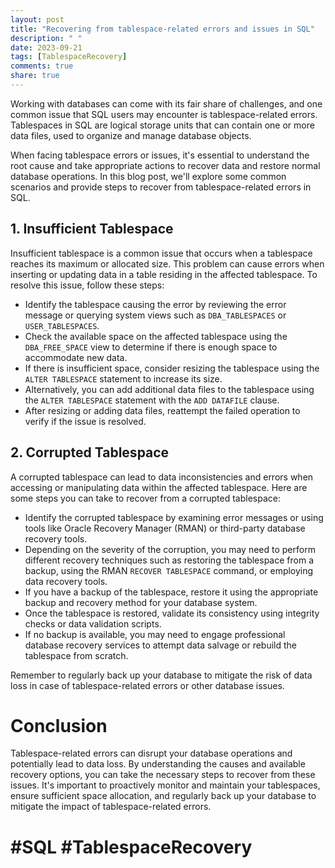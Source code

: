 ```yaml
---
layout: post
title: "Recovering from tablespace-related errors and issues in SQL"
description: " "
date: 2023-09-21
tags: [TablespaceRecovery]
comments: true
share: true
---
```


Working with databases can come with its fair share of challenges, and one common issue that SQL users may encounter is tablespace-related errors. Tablespaces in SQL are logical storage units that can contain one or more data files, used to organize and manage database objects.

When facing tablespace errors or issues, it's essential to understand the root cause and take appropriate actions to recover data and restore normal database operations. In this blog post, we'll explore some common scenarios and provide steps to recover from tablespace-related errors in SQL.

## 1. Insufficient Tablespace

Insufficient tablespace is a common issue that occurs when a tablespace reaches its maximum or allocated size. This problem can cause errors when inserting or updating data in a table residing in the affected tablespace. To resolve this issue, follow these steps:

* Identify the tablespace causing the error by reviewing the error message or querying system views such as `DBA_TABLESPACES` or `USER_TABLESPACES`.
* Check the available space on the affected tablespace using the `DBA_FREE_SPACE` view to determine if there is enough space to accommodate new data.
* If there is insufficient space, consider resizing the tablespace using the `ALTER TABLESPACE` statement to increase its size.
* Alternatively, you can add additional data files to the tablespace using the `ALTER TABLESPACE` statement with the `ADD DATAFILE` clause.
* After resizing or adding data files, reattempt the failed operation to verify if the issue is resolved.

## 2. Corrupted Tablespace

A corrupted tablespace can lead to data inconsistencies and errors when accessing or manipulating data within the affected tablespace. Here are some steps you can take to recover from a corrupted tablespace:

* Identify the corrupted tablespace by examining error messages or using tools like Oracle Recovery Manager (RMAN) or third-party database recovery tools.
* Depending on the severity of the corruption, you may need to perform different recovery techniques such as restoring the tablespace from a backup, using the RMAN `RECOVER TABLESPACE` command, or employing data recovery tools.
* If you have a backup of the tablespace, restore it using the appropriate backup and recovery method for your database system.
* Once the tablespace is restored, validate its consistency using integrity checks or data validation scripts.
* If no backup is available, you may need to engage professional database recovery services to attempt data salvage or rebuild the tablespace from scratch.

Remember to regularly back up your database to mitigate the risk of data loss in case of tablespace-related errors or other database issues.

# Conclusion

Tablespace-related errors can disrupt your database operations and potentially lead to data loss. By understanding the causes and available recovery options, you can take the necessary steps to recover from these issues. It's important to proactively monitor and maintain your tablespaces, ensure sufficient space allocation, and regularly back up your database to mitigate the impact of tablespace-related errors.

# #SQL #TablespaceRecovery